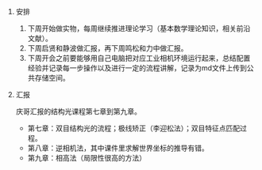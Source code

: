 1. 安排

   1. 下周开始做实物，每周继续推进理论学习（基本数学理论知识，相关前沿文献）。
   2. 下周启贤和静波做汇报，再下周鸣松和力中做汇报。
   3. 下周开会之前要能够用自己电脑把对应工业相机环境运行起来，总结配置经验并记录每一步操作以及进行一定的流程讲解，记录为md文件上传到公共存储空间。

2. 汇报

   庆哥汇报的结构光课程第七章到第九章。

   * 第七章：双目结构光的流程；极线矫正（李迎松法）；双目特征点匹配过程。
   * 第八章：逆相机法，其中课件里求解世界坐标的推导有错。
   * 第九章：相高法（局限性很高的方法）

   ​			

   ​	
